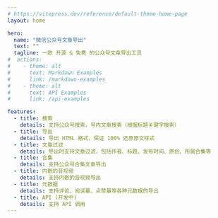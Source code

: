 ```yaml
---
# https://vitepress.dev/reference/default-theme-home-page
layout: home

hero:
  name: "微信公众号文章导出"
  text: ""
  tagline: 一款 开源 & 免费 的公众号文章导出工具
#  actions:
#    - theme: alt
#      text: Markdown Examples
#      link: /markdown-examples
#    - theme: alt
#      text: API Examples
#      link: /api-examples

features:
  - title: 搜索
    details: 支持公众号搜索，号内文章搜素（根据标题关键字搜索）
  - title: 导出
    details: 导出 HTML 格式，保证 100% 还原原文样式
  - title: 文章过滤
    details: 导出时支持文章过滤，包括作者、标题、发布时间、原创、所属合集等
  - title: 合集
    details: 支持公众号合集文章导出
  - title: 内嵌的音视频
    details: 支持内嵌的音视频导出
  - title: 元数据
    details: 支持评论、阅读量、点赞量等各种元数据的导出
  - title: API (开发中)
    details: 支持 API 调用
---
```

